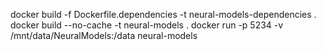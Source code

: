 docker build -f Dockerfile.dependencies -t neural-models-dependencies .
docker build --no-cache -t neural-models .
docker run -p 5234 -v /mnt/data/NeuralModels:/data neural-models
